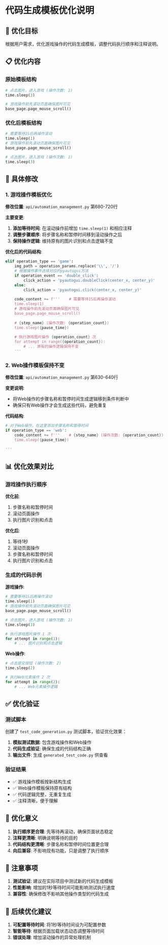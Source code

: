 # 代码生成模板优化说明

## 🎯 优化目标

根据用户需求，优化游戏操作的代码生成模板，调整代码执行顺序和注释说明。

## 📋 优化内容

### 原始模板结构
```python
# 点击图片，进入游戏 (操作次数: 1)
time.sleep(3)

# 游戏操作前先滚动页面确保图片可见
base_page.page_mouse_scroll()
```

### 优化后模板结构
```python
# 需要等待1S后再操作滚动
time.sleep(1)
# 游戏操作前先滚动页面确保图片可见
base_page.page_mouse_scroll()

# 点击图片，进入游戏 (操作次数: 1)
time.sleep(3)
```

## 🔧 具体修改

### 1. 游戏操作模板优化

**修改位置**: `api/automation_management.py` 第680-720行

**主要变更**:
1. **添加等待时间**: 在滚动操作前增加 `time.sleep(1)` 和相应注释
2. **调整步骤顺序**: 将步骤名称和暂停时间移到滚动操作之后
3. **保持操作逻辑**: 维持原有的图片识别和点击逻辑不变

**优化后的代码结构**:
```python
elif operation_type == 'game':
    img_path = operation_params.replace('\\', '/')
    # 根据操作事件选择对应的pyautogui方法
    if operation_event == 'double_click':
        click_action = 'pyautogui.doubleClick(center_x, center_y)'
    else:
        click_action = 'pyautogui.click(center_x, center_y)'
    
    code_content += f'''    # 需要等待1S后再操作滚动
    time.sleep(1)
    # 游戏操作前先滚动页面确保图片可见
    base_page.page_mouse_scroll()
    
    # {step_name} (操作次数: {operation_count})
    time.sleep({pause_time})
    
    # 执行游戏图片操作 {operation_count} 次
    for attempt in range({operation_count}):
        # ... 原有的操作逻辑保持不变
    '''
```

### 2. Web操作模板保持不变

**修改位置**: `api/automation_management.py` 第630-640行

**变更说明**:
- 将Web操作的步骤名称和暂停时间生成逻辑移到条件判断中
- 确保只有Web操作才会生成这些代码，避免重复

**代码结构**:
```python
# 对于Web操作，在这里添加步骤名称和暂停时间
if operation_type == 'web':
    code_content += f'''    # {step_name} (操作次数: {operation_count})
    time.sleep({pause_time})
    
'''
```

## 📊 优化效果对比

### 游戏操作执行顺序

**优化前**:
1. 步骤名称和暂停时间
2. 滚动页面操作
3. 执行图片识别和点击

**优化后**:
1. 等待1秒
2. 滚动页面操作
3. 步骤名称和暂停时间
4. 执行图片识别和点击

### 生成的代码示例

**游戏操作**:
```python
# 需要等待1S后再操作滚动
time.sleep(1)
# 游戏操作前先滚动页面确保图片可见
base_page.page_mouse_scroll()

# 点击图片，进入游戏 (操作次数: 1)
time.sleep(3)

# 执行游戏图片操作 1 次
for attempt in range(1):
    # ... 图片识别和点击逻辑
```

**Web操作**:
```python
# 点击提交按钮 (操作次数: 2)
time.sleep(2)

# 执行Web元素操作 2 次
for attempt in range(2):
    # ... Web元素操作逻辑
```

## ✅ 优化验证

### 测试脚本
创建了 `test_code_generation.py` 测试脚本，验证优化效果：

1. **模拟测试数据**: 包含游戏操作和Web操作
2. **代码生成验证**: 确保生成的代码结构正确
3. **输出文件**: 生成 `generated_test_code.py` 供查看

### 验证结果
- ✅ 游戏操作模板按新结构生成
- ✅ Web操作模板保持原有结构
- ✅ 代码逻辑完整，无重复生成
- ✅ 注释清晰，便于理解

## 🎯 优化意义

1. **执行顺序更合理**: 先等待再滚动，确保页面状态稳定
2. **注释更清晰**: 明确说明等待的目的
3. **代码结构更清晰**: 步骤名称和暂停时间位置更合理
4. **向后兼容**: 不影响现有功能，只是调整了执行顺序

## 📝 注意事项

1. **测试验证**: 建议在实际项目中测试新的代码生成模板
2. **性能影响**: 增加的1秒等待时间可能影响测试执行速度
3. **兼容性**: 确保修改不影响其他操作类型的代码生成

## 🔄 后续优化建议

1. **可配置等待时间**: 将1秒等待时间设为可配置参数
2. **智能等待**: 根据页面加载状态动态调整等待时间
3. **错误处理**: 增加滚动操作的异常处理机制 